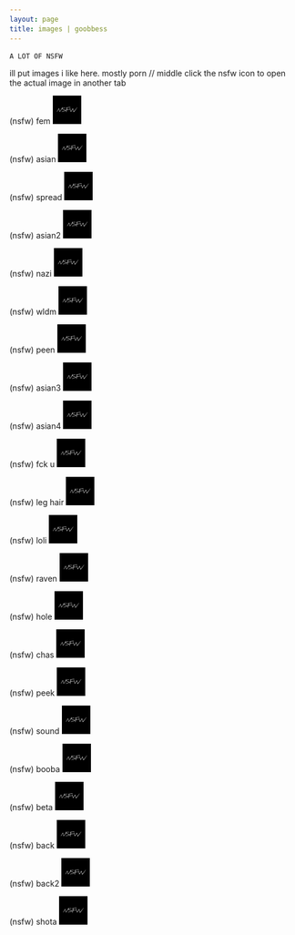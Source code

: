 ```yaml
---
layout: page
title: images | goobbess
---
```


```term
A LOT OF NSFW
```
ill put images i like here. mostly porn // middle click the nsfw icon to open the actual image in another tab

(nsfw) fem 
<a href="images/sauce or eh/fem.png">
<img src="images/nsfw.png" width="50px" height="50px">
</a>

(nsfw) asian 
<a href="images/puss.jpg">
<img src="images/nsfw.png" width="50px" height="50px">
</a>
                                            
(nsfw) spread
<a href="images/pusssss.jpg">
<img src="images/nsfw.png" width="50px" height="50px">
</a>

(nsfw) asian2
<a href="images/sushi.jpg">
<img src="images/nsfw.png" width="50px" height="50px">
</a>

(nsfw) nazi 
<a href="images/hot.jpg">
<img src="images/nsfw.png" width="50px" height="50px">
</a>

(nsfw) wldm
<a href="images/wlm.jpg">
<img src="images/nsfw.png" width="50px" height="50px">
</a>

(nsfw) peen
<a href="images/peen.jpg">
<img src="images/nsfw.png" width="50px" height="50px">
</a>

(nsfw) asian3
<a href="images/oomg.jpg">
<img src="images/nsfw.png" width="50px" height="50px">
</a>

(nsfw) asian4
<a href="images/omg.jpg">
<img src="images/nsfw.png" width="50px" height="50px">
</a>

(nsfw) fck u
<a href="images/flick.jpg">
<img src="images/nsfw.png" width="50px" height="50px">
</a>

(nsfw) leg hair
<a href="images/hair.jpg">
<img src="images/nsfw.png" width="50px" height="50px">
</a>

(nsfw) loli
<a href="images/galaxy.png">
<img src="images/nsfw.png" width="50px" height="50px">
</a>

(nsfw) raven
<a href="images/guh.jpg">
<img src="images/nsfw.png" width="50px" height="50px">
</a>

(nsfw) hole
<a href="images/pussssssss.jpg">
<img src="images/nsfw.png" width="50px" height="50px">
</a>

(nsfw) chas
<a href="images/chas.jpg">
<img src="images/nsfw.png" width="50px" height="50px">
</a>

(nsfw) peek
<a href="images/pusss.jpg">
<img src="images/nsfw.png" width="50px" height="50px">
</a>

(nsfw) sound
<a href="images/sound.jpg">
<img src="images/nsfw.png" width="50px" height="50px">
</a>

(nsfw) booba
<a href="images/big.png">
<img src="images/nsfw.png" width="50px" height="50px">
</a>

(nsfw) beta
<a href="images/beta.jpg">
<img src="images/nsfw.png" width="50px" height="50px">
</a>

(nsfw) back
<a href="images/back.jpg">
<img src="images/nsfw.png" width="50px" height="50px">
</a>

(nsfw) back2
<a href="images/back2.jpg">
<img src="images/nsfw.png" width="50px" height="50px">
</a>

(nsfw) shota
<a href="images/skirt.jpg">
<img src="images/nsfw.png" width="50px" height="50px">
</a>
